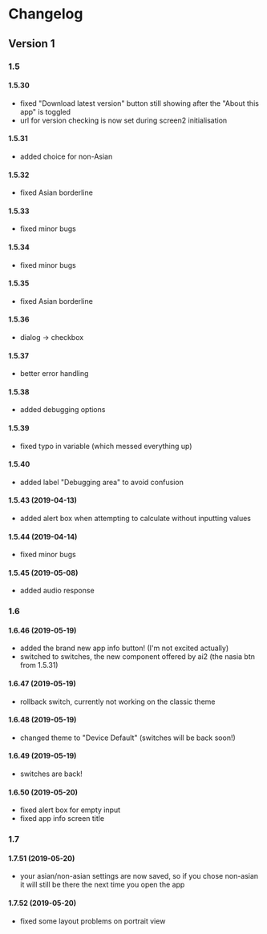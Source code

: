 # Changelog
## Version 1
### 1.5
#### 1.5.30
- fixed "Download latest version" button still showing after the "About this app" is toggled
- url for version checking is now set during screen2 initialisation
#### 1.5.31
- added choice for non-Asian
#### 1.5.32
- fixed Asian borderline
#### 1.5.33
- fixed minor bugs
#### 1.5.34
- fixed minor bugs
#### 1.5.35
- fixed Asian borderline
#### 1.5.36
- dialog -> checkbox
#### 1.5.37
- better error handling
#### 1.5.38
- added debugging options
#### 1.5.39
- fixed typo in variable (which messed everything up)
#### 1.5.40
- added label "Debugging area" to avoid confusion
#### 1.5.43 (2019-04-13)
- added alert box when attempting to calculate without inputting values
#### 1.5.44 (2019-04-14)
- fixed minor bugs
#### 1.5.45 (2019-05-08)
- added audio response

### 1.6
#### 1.6.46 (2019-05-19)
- added the brand new app info button! (I'm not excited actually)
- switched to switches, the new component offered by ai2 (the nasia btn from 1.5.31)
#### 1.6.47 (2019-05-19)
- rollback switch, currently not working on the classic theme
#### 1.6.48 (2019-05-19)
- changed theme to "Device Default" (switches will be back soon!)
#### 1.6.49 (2019-05-19)
- switches are back!
#### 1.6.50 (2019-05-20)
- fixed alert box for empty input
- fixed app info screen title

### 1.7
#### 1.7.51 (2019-05-20)
- your asian/non-asian settings are now saved, so if you chose non-asian it will still be there the next time you open the app
#### 1.7.52 (2019-05-20)
- fixed some layout problems on portrait view
